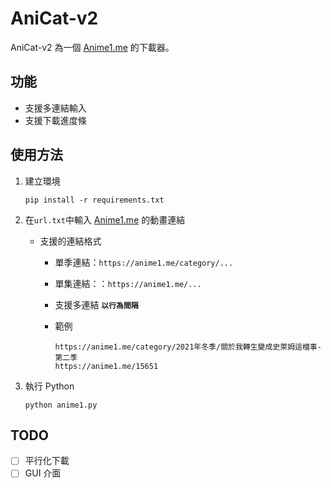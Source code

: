 # AniCat-v2

AniCat-v2 為一個 [Anime1.me](https://anime1.me/) 的下載器。

## 功能
- 支援多連結輸入
- 支援下載進度條

## 使用方法

1. 建立環境
    
    ```
    pip install -r requirements.txt 
    ```

2. 在`url.txt`中輸入 [Anime1.me](https://anime1.me/) 的動畫連結

    - 支援的連結格式
        
        - 單季連結：`https://anime1.me/category/...`
        - 單集連結：：`https://anime1.me/...`
        - 支援多連結  **`以行為間隔`**
        - 範例

            ```
            https://anime1.me/category/2021年冬季/關於我轉生變成史萊姆這檔事-第二季
            https://anime1.me/15651
            ```

3. 執行 Python

    ```
    python anime1.py 
    ```

## TODO
- [ ] 平行化下載
- [ ] GUI 介面
